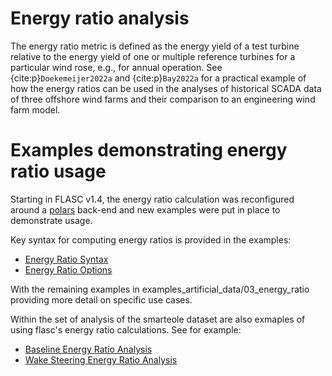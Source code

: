 # Energy ratio analysis

The energy ratio metric is defined as the energy yield of a test turbine
relative to the energy yield of one or multiple reference turbines for
a particular wind rose, e.g., for annual operation. See
{cite:p}`Doekemeijer2022a` and {cite:p}`Bay2022a` for a practical
example of how the energy ratios can be used in the analyses of
historical SCADA data of three offshore wind farms and their comparison
to an engineering wind farm model.

# Examples demonstrating energy ratio usage

Starting in FLASC v1.4, the energy ratio calculation was reconfigured around a [polars](https://www.pola.rs/) back-end and new examples were put in place to demonstrate usage.

Key syntax for computing energy ratios is provided in the examples:

 - [Energy Ratio Syntax](https://github.com/NREL/flasc/blob/main/examples_artificial_data/03_energy_ratio/00_demo_energy_ratio_syntax.ipynb)
 - [Energy Ratio Options](https://github.com/NREL/flasc/blob/main/examples_artificial_data/03_energy_ratio/01_demo_energy_ratio_options.ipynb)

 With the remaining examples in examples_artificial_data/03_energy_ratio providing more detail on specific use cases.

 Within the set of analysis of the smarteole dataset are also exmaples of using flasc's energy ratio calculations.  See for example:

 - [Baseline Energy Ratio Analysis](https://github.com/NREL/flasc/blob/main/examples_smarteole/05_baseline_energy_ratio_analysis.ipynb)
 - [Wake Steering Energy Ratio Analysis](https://github.com/NREL/flasc/blob/main/examples_smarteole/06_wake_steering_energy_ratio_analysis.ipynb)
